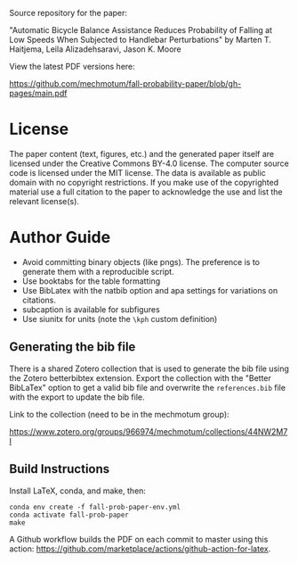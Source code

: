 Source repository for the paper:

"Automatic Bicycle Balance Assistance Reduces Probability of Falling at Low
Speeds When Subjected to Handlebar Perturbations" by Marten T. Haitjema, Leila
Alizadehsaravi, Jason K. Moore

View the latest PDF versions here:

https://github.com/mechmotum/fall-probability-paper/blob/gh-pages/main.pdf

# License

The paper content (text, figures, etc.) and the generated paper itself are
licensed under the Creative Commons BY-4.0 license. The computer source code is
licensed under the MIT license. The data is available as public domain with no
copyright restrictions. If you make use of the copyrighted material use a full
citation to the paper to acknowledge the use and list the relevant license(s).

# Author Guide

- Avoid committing binary objects (like pngs). The preference is to generate
  them with a reproducible script.
- Use booktabs for the table formatting
- Use BibLatex with the natbib option and apa settings for variations on
  citations.
- subcaption is available for subfigures
- Use siunitx for units (note the `\kph` custom definition)

## Generating the bib file

There is a shared Zotero collection that is used to generate the bib file using
the Zotero betterbibtex extension. Export the collection with the "Better
BibLaTex" option to get a valid bib file and overwrite the `references.bib`
file with the export to update the bib file.

Link to the collection (need to be in the mechmotum group):

https://www.zotero.org/groups/966974/mechmotum/collections/44NW2M7I

## Build Instructions

Install LaTeX, conda, and make, then:

```
conda env create -f fall-prob-paper-env.yml
conda activate fall-prob-paper
make
```

A Github workflow builds the PDF on each commit to master using this action:
https://github.com/marketplace/actions/github-action-for-latex.
